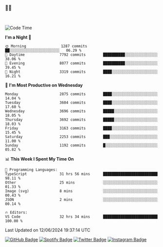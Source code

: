 ### 🤙🍺

<!-- <a href="https://github-readme-stats.vercel.app/api?username=hzak2xx&count_private=true&show_icons=true&theme=dracula">
  <img align="center" src="https://github-readme-stats.vercel.app/api?username=hzak2xx&count_private=true&show_icons=true&theme=dracula" />
</a>
</br> -->
</br>

<!--START_SECTION:waka-->
![Code Time](http://img.shields.io/badge/Code%20Time-3%2C410%20hrs%2042%20mins-blue)

**I'm a Night 🦉** 

```text
🌞 Morning                1287 commits        ██░░░░░░░░░░░░░░░░░░░░░░░   06.29 % 
🌆 Daytime                7792 commits        ██████████░░░░░░░░░░░░░░░   38.06 % 
🌃 Evening                8077 commits        ██████████░░░░░░░░░░░░░░░   39.45 % 
🌙 Night                  3319 commits        ████░░░░░░░░░░░░░░░░░░░░░   16.21 % 
```
📅 **I'm Most Productive on Wednesday** 

```text
Monday                   2875 commits        ████░░░░░░░░░░░░░░░░░░░░░   14.04 % 
Tuesday                  3604 commits        ████░░░░░░░░░░░░░░░░░░░░░   17.60 % 
Wednesday                3696 commits        █████░░░░░░░░░░░░░░░░░░░░   18.05 % 
Thursday                 3692 commits        █████░░░░░░░░░░░░░░░░░░░░   18.03 % 
Friday                   3163 commits        ████░░░░░░░░░░░░░░░░░░░░░   15.45 % 
Saturday                 2253 commits        ███░░░░░░░░░░░░░░░░░░░░░░   11.00 % 
Sunday                   1192 commits        █░░░░░░░░░░░░░░░░░░░░░░░░   05.82 % 
```


📊 **This Week I Spent My Time On** 

```text
💬 Programming Languages: 
TypeScript               31 hrs 56 mins      █████████████████████████   98.11 % 
Other                    25 mins             ░░░░░░░░░░░░░░░░░░░░░░░░░   01.33 % 
Image (svg)              8 mins              ░░░░░░░░░░░░░░░░░░░░░░░░░   00.43 % 
JSON                     2 mins              ░░░░░░░░░░░░░░░░░░░░░░░░░   00.14 % 

🔥 Editors: 
VS Code                  32 hrs 34 mins      █████████████████████████   100.00 % 
```


 Last Updated on 12/06/2024 19:37:14 UTC
<!--END_SECTION:waka-->

[![GitHub Badge](https://img.shields.io/badge/GitHub-100000?style=for-the-badge&logo=github&logoColor=white)](https://github.com/hzak2xx)
[![Spotify Badge](https://img.shields.io/badge/Spotify-1ED760?&style=for-the-badge&logo=spotify&logoColor=white)](https://open.spotify.com/user/uf90s6sbbh75a1mt44clkhkvf)
[![Twitter Badge](https://img.shields.io/badge/Twitter-1DA1F2?style=for-the-badge&logo=twitter&logoColor=white)](https://twitter.com/hzak2xx)
[![Instagram Badge](https://img.shields.io/badge/Instagram-E4405F?style=for-the-badge&logo=instagram&logoColor=white)](https://www.instagram.com/hzak2xx/)

